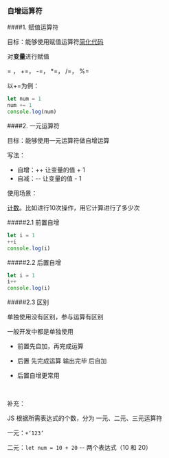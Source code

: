 ### 自增运算符

####1. 赋值运算符

目标：能够使用赋值运算符<u>简化代码</u>

对**变量**进行赋值

= ， +=， -=， *=， /=， %=

以+=为例：

```javascript
let num = 1
num += 1
console.log(num)
```

####2. 一元运算符

目标：能够使用一元运算符做自增运算

写法：

- 自增：++ 让变量的值 + 1
- 自减：--  让变量的值 - 1

使用场景：

<u>计数</u>。比如进行10次操作，用它计算进行了多少次

#####2.1 前置自增

```javascript
let i = 1
++i
console.log(i)
```

#####2.2 后置自增

```javascript
let i = 1
i++
console.log(i)
```

#####2.3 区别

单独使用没有区别，参与运算有区别

一般开发中都是单独使用

- 前置先自加，再完成运算

- 后置 先完成运算 输出完毕 后自加

- 后置自增更常用

  ​

补充：

JS 根据所需表达式的个数，分为 一元、二元、三元运算符

一元：`+‘123’`

二元：`let num = 10 + 20`  -- 两个表达式（10 和 20）



